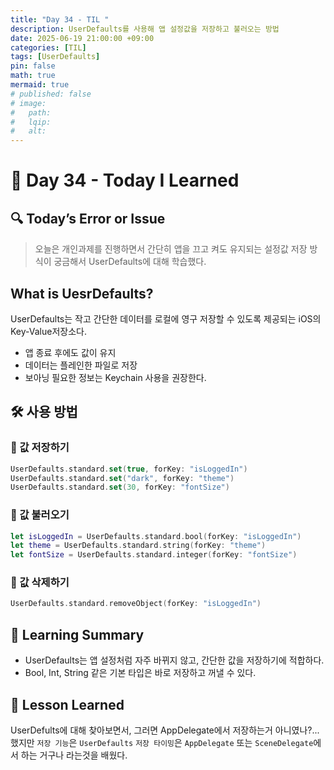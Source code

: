 ```yaml
---
title: "Day 34 - TIL "
description: UserDefaults를 사용해 앱 설정값을 저장하고 불러오는 방법
date: 2025-06-19 21:00:00 +09:00
categories: [TIL]
tags: [UserDefaults]
pin: false
math: true
mermaid: true
# published: false
# image:
#   path:
#   lqip: 
#   alt: 
---
```

 
# 📘 Day 34 - Today I Learned

## 🔍 Today’s Error or Issue
> 오늘은 개인과제를 진행하면서 간단히 앱을 끄고 켜도 유지되는 설정값 저장 방식이 궁금해서 UserDefaults에 대해 학습했다.

## What is UesrDefaults?

UserDefaults는 작고 간단한 데이터를 로컬에 영구 저장할 수 있도록 제공되는 iOS의 Key-Value저장소다.
- 앱 종료 후에도 값이 유지
- 데이터는 플레인한 파일로 저장
- 보아닝 필요한 정보는 Keychain 사용을 권장한다.

## 🛠️ 사용 방법

### 🔸 값 저장하기
```swift
UserDefaults.standard.set(true, forKey: "isLoggedIn")
UserDefaults.standard.set("dark", forKey: "theme")
UserDefaults.standard.set(30, forKey: "fontSize")
```

### 🔸 값 불러오기
```swift
let isLoggedIn = UserDefaults.standard.bool(forKey: "isLoggedIn")
let theme = UserDefaults.standard.string(forKey: "theme")
let fontSize = UserDefaults.standard.integer(forKey: "fontSize")
```

### 🔸 값 삭제하기
```swift
UserDefaults.standard.removeObject(forKey: "isLoggedIn")
```

## 📝 Learning Summary
- UserDefaults는 앱 설정처럼 자주 바뀌지 않고, 간단한 값을 저장하기에 적합하다.
- Bool, Int, String 같은 기본 타입은 바로 저장하고 꺼낼 수 있다.

## 📘 Lesson Learned
UserDefults에 대해 찾아보면서, 그러면 AppDelegate에서 저장하는거 아니였나?... 했지만
`저장 기능`은 `UserDefaults` `저장 타이밍`은 `AppDelegate` 또는 `SceneDelegate`에서 하는 거구나 라는것을 배웠다.

